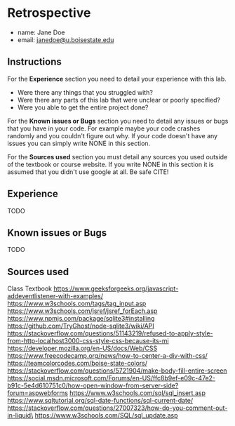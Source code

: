 # Retrospective

- name: Jane Doe
- email: janedoe@u.boisestate.edu

## Instructions

For the **Experience** section you need to detail your experience with this lab. 

- Were there any things that you struggled with? 
- Were there any parts of this lab that were unclear or poorly specified? 
- Were you able to get the entire project done?

For the **Known issues or Bugs** section you need to detail any issues or bugs that you have in your
code. For example maybe your code crashes randomly and you couldn't figure out why. If your code
doesn't have any issues you can simply write NONE in this section.

For the **Sources used** section you must detail any sources you used outside of the textbook or
course website. If you write NONE in this section it is assumed that you didn't use google at all.
Be safe CITE!

## Experience

TODO

## Known issues or Bugs

TODO

## Sources used

Class Textbook
https://www.geeksforgeeks.org/javascript-addeventlistener-with-examples/
https://www.w3schools.com/tags/tag_input.asp
https://www.w3schools.com/jsref/jsref_forEach.asp
https://www.npmjs.com/package/sqlite3#installing
https://github.com/TryGhost/node-sqlite3/wiki/API
https://stackoverflow.com/questions/51143219/refused-to-apply-style-from-http-localhost3000-css-style-css-because-its-mi
https://developer.mozilla.org/en-US/docs/Web/CSS
https://www.freecodecamp.org/news/how-to-center-a-div-with-css/
https://teamcolorcodes.com/boise-state-colors/
https://stackoverflow.com/questions/5721904/make-body-fill-entire-screen
https://social.msdn.microsoft.com/Forums/en-US/ffc8b9ef-e09c-47e2-b91c-5e4d610751c0/how-open-window-from-server-side?forum=aspwebforms
https://www.w3schools.com/sql/sql_insert.asp
https://www.sqltutorial.org/sql-date-functions/sql-current-date/
https://stackoverflow.com/questions/27007323/how-do-you-comment-out-in-liquid\
https://www.w3schools.com/SQL/sql_update.asp
